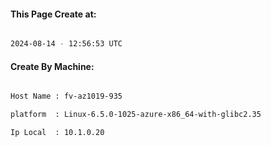 
   
#### This Page Create at:

```bash

2024-08-14 - 12:56:53 UTC

```

#### Create By Machine:

```bash

Host Name : fv-az1019-935

platform  : Linux-6.5.0-1025-azure-x86_64-with-glibc2.35

Ip Local  : 10.1.0.20

```

